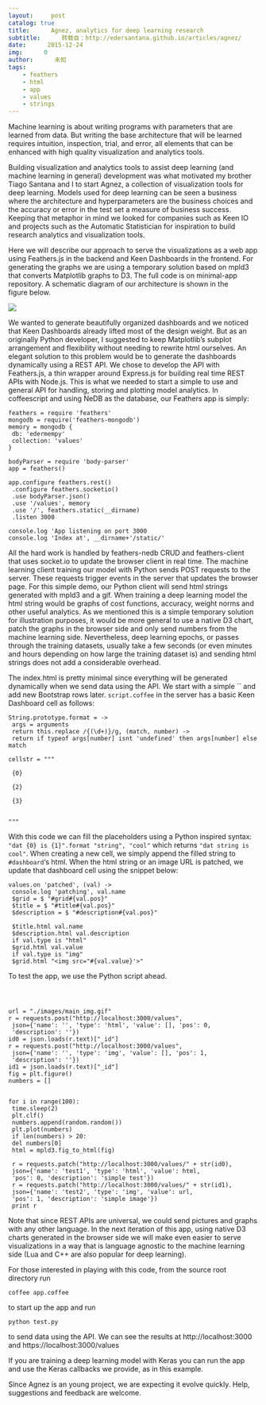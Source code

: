 ```yaml
---
layout:     post
catalog: true
title:      Agnez, analytics for deep learning research
subtitle:      转载自：http://edersantana.github.io/articles/agnez/
date:      2015-12-24
img:      0
author:      未知
tags:
    - feathers
    - html
    - app
    - values
    - strings
---
```


Machine learning is about writing programs with parameters that are learned from
data. But writing the base
architecture that will be learned requires intuition, inspection, trial, and
error, all elements that can be enhanced with high quality visualization
and analytics tools.



Building visualization and analytics tools to assist deep learning (and machine
learning in general) development was what motivated my brother Tiago
Santana and I to start
Agnez, a
collection of visualization tools for deep learning.
Models used for deep learning can be seen a business where the architecture and
hyperparameters are the business choices and the accuracy or error in the test
set a measure of business success. Keeping that metaphor in mind we looked for
companies such as Keen IO and projects such as the 
Automatic Statistician for
inspiration to build research analytics and visualization tools. 

Here we will describe our approach to serve the visualizations as a web app
using Feathers.js in the backend and Keen Dashboards
in the frontend. For generating the graphs we are using a temporary solution
based on mpld3 that converts Matplotlib graphs to D3. The
full code is on minimal-app repository.
A schematic diagram of our architecture is shown in the figure below.

![](http://edersantana.github.io/articles/agnez/drawing2.png)


We wanted to generate beautifully organized dashboards and we noticed that Keen Dashboards
already lifted most of the design weight. But as an originally Python developer,
I suggested to keep
Matplotlib’s subplot arrangement and 
flexibility without needing to rewrite html ourselves. An elegant solution to this
problem would be to generate the dashboards dynamically using a REST API. We chose to develop
the API with Feathers.js,
a thin wrapper around Express.js for building real time REST
APIs with Node.js. This is what we needed to start a simple to use and general API for
handling, storing and plotting model analytics.
In coffeescript and using NeDB as the database, our
Feathers app is simply:

```
feathers = require 'feathers'
mongodb = require('feathers-mongodb')
memory = mongodb {
 db: 'edermempy'
 collection: 'values'
}

bodyParser = require 'body-parser'
app = feathers()

app.configure feathers.rest()
 .configure feathers.socketio()
 .use bodyParser.json()
 .use '/values', memory
 .use '/', feathers.static(__dirname)
 .listen 3000

console.log 'App listening on port 3000
console.log 'Index at', __dirname+'/static/'

```

All the hard work is handled by feathers-nedb CRUD and feathers-client that
uses socket.io to update the browser client in real time. The machine
learning client training our model with Python sends POST
requests to the server. These requests trigger events in the server that
updates the browser page. For this simple demo, our Python client will send html
strings generated with mpld3 and a gif. When training a deep learning model the
html string would be graphs of cost functions, accuracy, weight norms and other
useful analytics. As we mentioned this is a simple temporary solution for
illustration purposes, it would be more general to use a native D3 chart,
patch the graphs in the browser side and only send numbers from the machine
learning side. Nevertheless, deep learning epochs, or passes through the
training datasets, usually
take a few seconds (or even minutes and hours depending on how large the training dataset is)
and sending html strings does not add a considerable overhead.

The index.html is pretty minimal since everything will be generated dynamically
when we send data using the API. We start with a simple ``
and add new Bootstrap rows later. `script.coffee` in the server has a basic
Keen Dashboard cell as follows:

```
String.prototype.format = ->
 args = arguments
 return this.replace /{(\d+)}/g, (match, number) ->
 return if typeof args[number] isnt 'undefined' then args[number] else match

cellstr = """
 
 {0} 
 
 {2} 
 
 {3} 
 
 
"""

```

With this code we can fill the placeholders using a Python inspired syntax:
`"dat {0} is {1}".format "string", "cool"` which returns `"dat string is cool"`.
When creating a new cell, we simply append the filled string to `#dashboard`‘s html.
When the html string or an image URL is patched,
we update that dashboard cell using the snippet below:

```
values.on 'patched', (val) ->
 console.log 'patching', val.name
 $grid = $ "#grid#{val.pos}"
 $title = $ "#title#{val.pos}"
 $description = $ "#description#{val.pos}"

 $title.html val.name
 $description.html val.description
 if val.type is "html"
 $grid.html val.value
 if val.type is "img"
 $grid.html "<img src="#{val.value}'>"

```

To test the app, we use the Python script ahead.

```



url = "./images/main_img.gif"
r = requests.post("http://localhost:3000/values",
 json={'name': '', 'type': 'html', 'value': [], 'pos': 0,
 'description': ''})
id0 = json.loads(r.text)["_id"]
r = requests.post("http://localhost:3000/values",
 json={'name': '', 'type': 'img', 'value': [], 'pos': 1,
 'description': ''})
id1 = json.loads(r.text)["_id"]
fig = plt.figure()
numbers = []


for i in range(100):
 time.sleep(2) 
 plt.clf()
 numbers.append(random.random()) 
 plt.plot(numbers)
 if len(numbers) > 20:
 del numbers[0] 
 html = mpld3.fig_to_html(fig) 
 
 r = requests.patch("http://localhost:3000/values/" + str(id0),
 json={'name': 'test1', 'type': 'html', 'value': html,
 'pos': 0, 'description': 'simple test'})
 r = requests.patch("http://localhost:3000/values/" + str(id1),
 json={'name': 'test2', 'type': 'img', 'value': url,
 'pos': 1, 'description': 'simple image'})
 print r

```

Note that since REST APIs are universal, we could send pictures and graphs with any
other language. In the next iteration of this app, using native D3 charts
generated in the browser side we
will make even easier to serve visualizations in a way that is language agnostic to the
machine learning side (Lua and C++ are also popular for deep learning). 

For those interested in playing with this code, from the source root directory run

```
coffee app.coffee

```

to start up the app and run

```
python test.py

```

to send data using the API. We can see the results at http://localhost:3000
and https://localhost:3000/values

If you are training a deep learning model with Keras you can run the app and
use the Keras callbacks we provide, as in this
example.

Since Agnez is an young project, we are expecting it evolve quickly. Help,
suggestions and feedback are welcome.
